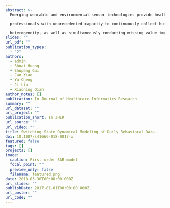 ```yaml
---
abstract: >-
  Emerging wearable and environmental sensor technologies provide health

  professionals with unprecedented capacity to continuously collect human behavioral data for health monitoring and management. This enables new solutions to mitigate globally emerging health problems such as obesity. With such outburst of dynamic sensor data, it is critical that appropriate mathematical models and computational methods are developed to translate the collected data into accurate characterization of the underlying health dynamics, enabling more reliable personalized monitoring, prediction, and intervention of health status changes. In addition to addressing common analytic challenges in analyzing sensor behavioral data, such as missing values and outliers, we focus on modeling heterogeneous dynamics to better capture health status changes under different conditions, which may lead to more effective state-dependent intervention strategies. We implement switching-state dynamic system models with different complexity levels on real-world daily behavioral data. Evaluation experiments of these models are conducted to demonstrate the importance of modeling the dynamic

  heterogeneity, as well as simultaneously conducting missing value imputation and outlier detection in achieving interpretable health dynamic models with better prediction of health status changes.
slides: ""
url_pdf: ""
publication_types:
  - "2"
authors:
  - admin
  - Shuai Huang
  - Shupeng Gui
  - Cao Xiao
  - Yu Cheng
  - Ji Liu
  - Xiaoning Qian
author_notes: []
publication: In Journal of Healthcare Informatics Research
summary: ""
url_dataset: ""
url_project: ""
publication_short: In JHIR
url_source: ""
url_video: ""
title: Switching-State Dynamical Modeling of Daily Behavioral Data
doi: 10.1007/s41666-018-0017-x
featured: false
tags: []
projects: []
image:
  caption: First order SAR model
  focal_point: ""
  preview_only: false
  filename: featured.png
date: 2018-03-30T00:00:00.000Z
url_slides: ""
publishDate: 2017-01-01T00:00:00.000Z
url_poster: ""
url_code: ""
---
```

